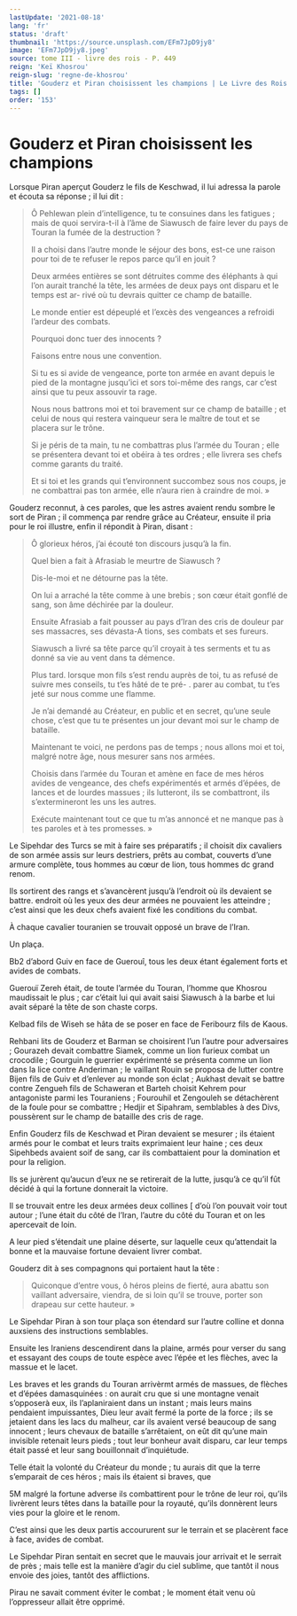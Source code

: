 ```yaml
---
lastUpdate: '2021-08-18'
lang: 'fr'
status: 'draft'
thumbnail: 'https://source.unsplash.com/EFm7JpD9jy8'
image: 'EFm7JpD9jy8.jpeg'
source: tome III - livre des rois - P. 449
reign: 'Keï Khosrou'
reign-slug: 'regne-de-khosrou'
title: 'Gouderz et Piran choisissent les champions | Le Livre des Rois | Shâhnâmeh'
tags: []
order: '153'
---
```


<!-- LTeX: language=fr -->

# Gouderz et Piran choisissent les champions

Lorsque Piran aperçut Gouderz le fils de Keschwad, il lui adressa la parole et écouta sa réponse ; il lui dit :

> Ô Pehlewan plein d’intelligence, tu te consuines dans les fatigues ; mais de quoi servira-t-il à l’âme de Siawusch de faire lever du pays de Touran la fumée de la destruction ?
>
> Il a choisi dans l’autre monde le séjour des bons, est-ce une raison pour toi de te refuser le repos parce qu’il en jouit ?
>
> Deux armées entières se sont détruites comme des éléphants à qui l’on aurait tranché la tête, les armées de deux pays ont disparu et le temps est ar-
> rivé où tu devrais quitter ce champ de bataille.
>
> Le monde entier est dépeuplé et l’excès des vengeances a refroidi l’ardeur des combats.
>
> Pourquoi donc tuer des innocents ?
>
> Faisons entre nous une convention.
>
> Si tu es si avide de vengeance, porte ton armée en avant depuis le pied de la montagne jusqu’ici et sors toi-même des rangs, car c’est ainsi que tu peux assouvir ta rage.
>
> Nous nous battrons moi et toi bravement sur ce champ de bataille ; et celui de nous qui restera vainqueur sera le maître de tout et se placera sur le trône.
>
> Si je péris de ta main, tu ne combattras plus l’armée du Touran ; elle se présentera devant toi et obéira à tes ordres ; elle livrera ses chefs comme garants du traité.
>
> Et si toi et les grands qui t’environnent succombez sous nos coups, je ne combattrai pas ton armée, elle n’aura rien à craindre de moi. »

Gouderz reconnut, à ces paroles, que les astres avaient rendu sombre le sort de Piran ; il commença par rendre grâce au Créateur, ensuite il pria pour le roi illustre, enfin il répondit à Piran, disant :

> Ô glorieux héros, j’ai écouté ton discours jusqu’à la fin.
>
> Quel bien a fait à Afrasiab le meurtre de Siawusch ?
>
> Dis-le-moi et ne détourne pas la tête.
>
> On lui a arraché la tête comme à une brebis ; son cœur était gonflé de sang, son âme déchirée par la douleur.
>
> Ensuite Afrasiab a fait pousser au pays d’Iran des cris de douleur par ses massacres, ses dévasta-A tions, ses combats et ses fureurs.
>
> Siawusch a livré sa tête parce qu’il croyait à tes serments et tu as donné sa vie au vent dans ta démence.
>
> Plus tard. lorsque mon fils s’est rendu auprès de toi, tu as refusé de suivre mes conseils, tu t’es hâté de te pré-
> . parer au combat, tu t’es jeté sur nous comme une flamme.
>
> Je n’ai demandé au Créateur, en public et en secret, qu’une seule chose, c’est que tu te présentes un jour devant moi sur le champ de bataille.
>
> Maintenant te voici, ne perdons pas de temps ; nous allons moi et toi, malgré notre âge, nous mesurer sans nos armées.
>
> Choisis dans l’armée du Touran et amène en face de mes héros avides de vengeance, des chefs expérimentés et armés d’épées, de lances et de lourdes massues ; ils lutteront, ils se combattront, ils s’extermineront les uns les autres.
>
> Exécute maintenant tout ce que tu m’as annoncé et ne manque pas à tes paroles et à tes promesses. »

Le Sipehdar des Turcs se mit à faire ses préparatifs ; il choisit dix cavaliers de son armée assis sur leurs destriers, prêts au combat, couverts d’une armure complète, tous hommes au cœur de lion, tous hommes dc grand renom.

Ils sortirent des rangs et s’avancèrent jusqu’à l’endroit où ils devaient se battre. endroit où les yeux des deur armées ne pouvaient les atteindre ; c’est ainsi que les deux chefs avaient fixé les conditions du combat.

À chaque cavalier touranien se trouvait opposé un brave de l’Iran.

Un plaça.

Bb2 d’abord Guiv en face de Guerouî, tous les deux étant également forts et avides de combats.

Guerouï Zereh était, de toute l’armée du Touran, l’homme que Khosrou maudissait le plus ; car c’était lui qui avait saisi Siawusch à la barbe et lui avait séparé la tête de son chaste corps.

Kelbad fils de Wiseh se hâta de se poser en face de Feribourz fils de Kaous.

Rehbani lits de Gouderz et Barman se choisirent l’un l’autre pour adversaires ; Gourazeh devait combattre Siamek, comme un lion furieux combat un crocodile ; Gourguin le guerrier expérimenté se présenta comme un lion dans la lice contre Anderiman ; le vaillant Rouin se proposa de lutter contre Bijen fils de Guiv et d’enlever au monde son éclat ; Aukhast devait se battre contre Zengueh fils de Schaweran et Barteh choisit Kehrem pour antagoniste parmi les Touraniens ; Fourouhil et Zengouleh se détachèrent de la foule pour se combattre ; Hedjir et Sipahram, semblables à des Divs, poussèrent sur le champ de bataille des cris de rage.

Enfin Gouderz fils de Keschwad et Piran devaient se mesurer ; ils étaient armés pour le combat et leurs traits exprimaient leur haine ; ces deux Sipehbeds avaient soif de sang, car ils combattaient pour la domination et pour la religion.

Ils se jurèrent qu’aucun d’eux ne se retirerait de la lutte, jusqu’à ce qu’il fût décidé à qui la fortune donnerait la victoire.

Il se trouvait entre les deux armées deux collines [ d’où l’on pouvait voir tout autour ; l’une était du côté de l’Iran, l’autre du côté du Touran et on les apercevait de loin.

A leur pied s’étendait une plaine déserte, sur laquelle ceux qu’attendait la bonne et la mauvaise fortune devaient livrer combat.

Gouderz dit à ses compagnons qui portaient haut la tête :

> Quiconque d’entre vous, ô héros pleins de fierté, aura abattu son vaillant adversaire, viendra, de si loin qu’il se trouve, porter son drapeau sur cette hauteur. »

Le Sipehdar Piran à son tour plaça son étendard sur l’autre colline et donna auxsiens des instructions semblables.

Ensuite les Iraniens descendirent dans la plaine, armés pour verser du sang et essayant des coups de toute espèce avec l’épée et les flèches, avec la massue et le lacet.

Les braves et les grands du Touran arrivèrmt armés de massues, de flèches et d’épées damasquinées : on aurait cru que si une montagne venait s’opposerà eux, ils l’aplaniraient dans un instant ; mais leurs mains pendaient impuissantes, Dieu leur avait fermé la porte de la force ; ils se jetaient dans les lacs du malheur, car ils avaient versé beaucoup de sang innocent ; leurs chevaux de bataille s’arrêtaient, on eût dit qu’une main invisible retenait leurs pieds ; tout leur bonheur avait disparu, car leur temps était passé et leur sang bouillonnait d’inquiétude.

Telle était la volonté du Créateur du monde ; tu aurais dit que la terre s’emparait de ces héros ; mais ils étaient si braves, que

5M malgré la fortune adverse ils combattirent pour le trône de leur roi, qu’ils livrèrent leurs têtes dans la bataille pour la royauté, qu’ils donnèrent leurs vies pour la gloire et le renom.

C’est ainsi que les deux partis accoururent sur le terrain et se placèrent face à face, avides de combat.

Le Sipehdar Piran sentait en secret que le mauvais jour arrivait et le serrait de près ; mais telle est la manière d’agir du ciel sublime, que tantôt il nous envoie des joies, tantôt des afflictions.

Pirau ne savait comment éviter le combat ; le moment était venu où l’oppresseur allait être opprimé.
